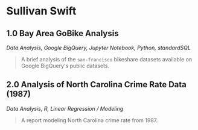 # Sullivan Swift

## 1.0 Bay Area GoBike Analysis

*Data Analysis, Google BigQuery, Jupyter Notebook, Python, standardSQL*

> A brief analysis of the `san-francisco` bikeshare datasets available on Google BigQuery's public datasets.

## 2.0 Analysis of North Carolina Crime Rate Data (1987)

*Data Analysis, R, Linear Regression / Modeling*

> A report modeling North Carolina crime rate from 1987.

